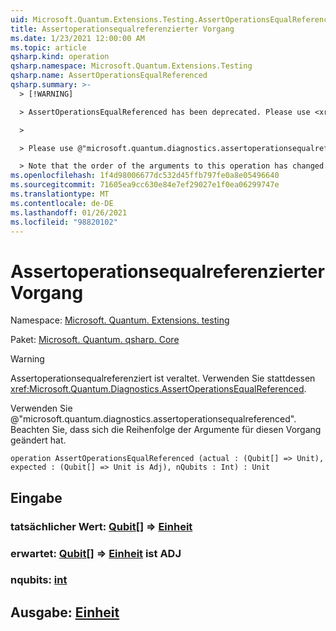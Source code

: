 ```yaml
---
uid: Microsoft.Quantum.Extensions.Testing.AssertOperationsEqualReferenced
title: Assertoperationsequalreferenzierter Vorgang
ms.date: 1/23/2021 12:00:00 AM
ms.topic: article
qsharp.kind: operation
qsharp.namespace: Microsoft.Quantum.Extensions.Testing
qsharp.name: AssertOperationsEqualReferenced
qsharp.summary: >-
  > [!WARNING]

  > AssertOperationsEqualReferenced has been deprecated. Please use <xref:Microsoft.Quantum.Diagnostics.AssertOperationsEqualReferenced> instead.

  >

  > Please use @"microsoft.quantum.diagnostics.assertoperationsequalreferenced".

  > Note that the order of the arguments to this operation has changed.
ms.openlocfilehash: 1f4d98006677dc532d45ffb797fe0a8e05496640
ms.sourcegitcommit: 71605ea9cc630e84e7ef29027e1f0ea06299747e
ms.translationtype: MT
ms.contentlocale: de-DE
ms.lasthandoff: 01/26/2021
ms.locfileid: "98820102"
---
```

# <a name="assertoperationsequalreferenced-operation"></a>Assertoperationsequalreferenzierter Vorgang

Namespace: [Microsoft. Quantum. Extensions. testing](xref:Microsoft.Quantum.Extensions.Testing)

Paket: [Microsoft. Quantum. qsharp. Core](https://nuget.org/packages/Microsoft.Quantum.QSharp.Core)


> [!WARNING]
> Assertoperationsequalreferenziert ist veraltet. Verwenden Sie stattdessen <xref:Microsoft.Quantum.Diagnostics.AssertOperationsEqualReferenced>.
>
> Verwenden Sie @"microsoft.quantum.diagnostics.assertoperationsequalreferenced".
> Beachten Sie, dass sich die Reihenfolge der Argumente für diesen Vorgang geändert hat.



```qsharp
operation AssertOperationsEqualReferenced (actual : (Qubit[] => Unit), expected : (Qubit[] => Unit is Adj), nQubits : Int) : Unit
```


## <a name="input"></a>Eingabe

### <a name="actual--qubit--unit"></a>tatsächlicher Wert: [Qubit](xref:microsoft.quantum.lang-ref.qubit)[] => [Einheit](xref:microsoft.quantum.lang-ref.unit) 




### <a name="expected--qubit--unit--is-adj"></a>erwartet: [Qubit](xref:microsoft.quantum.lang-ref.qubit)[] => [Einheit](xref:microsoft.quantum.lang-ref.unit)  ist ADJ




### <a name="nqubits--int"></a>nqubits: [int](xref:microsoft.quantum.lang-ref.int)





## <a name="output--unit"></a>Ausgabe: [Einheit](xref:microsoft.quantum.lang-ref.unit)

